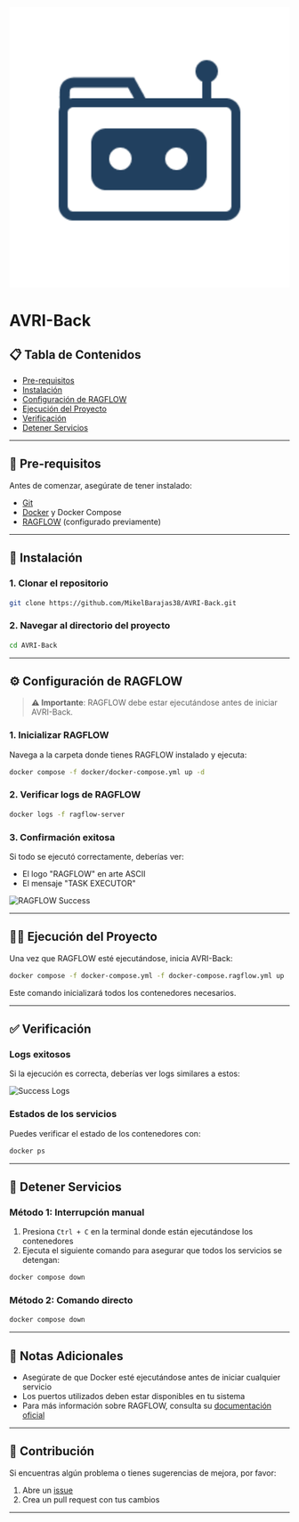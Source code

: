 <div align="center">
  <a href="#">
    <picture>
      <source srcset="assets/img/iconbot-dark.png" media="(prefers-color-scheme: dark)">
      <source srcset="assets/img/iconbot-light.png" media="(prefers-color-scheme: light)">
      <img src="assets/img/iconbot-light.png" width="520" alt="AVRI logo">
    </picture>
  </a>
</div>


# AVRI-Back 

## 📋 Tabla de Contenidos

- [Pre-requisitos](#pre-requisitos)
- [Instalación](#instalación)
- [Configuración de RAGFLOW](#configuración-de-ragflow)
- [Ejecución del Proyecto](#ejecución-del-proyecto)
- [Verificación](#verificación)
- [Detener Servicios](#detener-servicios)

---

## 🔧 Pre-requisitos

Antes de comenzar, asegúrate de tener instalado:

- [Git](https://git-scm.com/)
- [Docker](https://www.docker.com/) y Docker Compose
- [RAGFLOW](https://ragflow.io/) (configurado previamente)

---

## 🚀 Instalación

### 1. Clonar el repositorio

```bash
git clone https://github.com/MikelBarajas38/AVRI-Back.git
```

### 2. Navegar al directorio del proyecto

```bash
cd AVRI-Back
```

---

## ⚙️ Configuración de RAGFLOW

> **⚠️ Importante**: RAGFLOW debe estar ejecutándose antes de iniciar AVRI-Back.

### 1. Inicializar RAGFLOW

Navega a la carpeta donde tienes RAGFLOW instalado y ejecuta:

```bash
docker compose -f docker/docker-compose.yml up -d
```

### 2. Verificar logs de RAGFLOW

```bash
docker logs -f ragflow-server
```

### 3. Confirmación exitosa

Si todo se ejecutó correctamente, deberías ver:
- El logo "RAGFLOW" en arte ASCII
- El mensaje "TASK EXECUTOR"

![RAGFLOW Success](https://github.com/user-attachments/assets/284a1b31-379a-4779-853d-7cedecfde258)

---

## 🏃‍♂️ Ejecución del Proyecto

Una vez que RAGFLOW esté ejecutándose, inicia AVRI-Back:

```bash
docker compose -f docker-compose.yml -f docker-compose.ragflow.yml up
```

Este comando inicializará todos los contenedores necesarios.

---

## ✅ Verificación

### Logs exitosos

Si la ejecución es correcta, deberías ver logs similares a estos:

![Success Logs](https://github.com/user-attachments/assets/93ffcfc4-c321-4117-8f88-5e010f870925)

### Estados de los servicios

Puedes verificar el estado de los contenedores con:

```bash
docker ps
```

---

## 🛑 Detener Servicios

### Método 1: Interrupción manual
1. Presiona `Ctrl + C` en la terminal donde están ejecutándose los contenedores
2. Ejecuta el siguiente comando para asegurar que todos los servicios se detengan:

```bash
docker compose down
```

### Método 2: Comando directo
```bash
docker compose down
```

---

## 📝 Notas Adicionales

- Asegúrate de que Docker esté ejecutándose antes de iniciar cualquier servicio
- Los puertos utilizados deben estar disponibles en tu sistema
- Para más información sobre RAGFLOW, consulta su [documentación oficial](https://ragflow.io/docs)

---

## 🤝 Contribución

Si encuentras algún problema o tienes sugerencias de mejora, por favor:

1. Abre un [issue](https://github.com/MikelBarajas38/AVRI-Back/issues)
2. Crea un pull request con tus cambios

---
